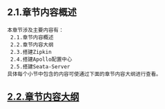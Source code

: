 
## 2.1.章节内容概述
    本章节涉及主要内容有：
     2.1.章节内容概述
     2.2.章节内容大纲
     2.3.搭建Zipkin
     2.4.搭建Apollo配置中心
     2.5.搭建Seata-Server
	具体每个小节中包含的内容可使通过下面的章节内容大纲进行查看。

## <a href="/enhance/markmap/environment/windows/windows-server2016/chapter/windows-server2016-outline5-chapter2.html" target="_blank">2.2.章节内容大纲</a>

<Markmap localtion="/enhance/markmap/environment/windows/windows-server2016/chapter/windows-server2016-outline5-chapter2.html" height="500rem"/>


